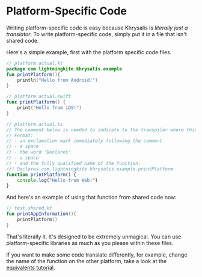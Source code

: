 # Platform-Specific Code

Writing platform-specific code is easy because Khrysalis is *literally just a translator*.  To write platform-specific code, simply put it in a file that isn't shared code.

Here's a simple example, first with the platform specific code files.

```kotlin
// platform.actual.kt
package com.lightningkite.khrysalis.example
fun printPlatform(){
    println("Hello from Android!")
}
```

```swift
// platform.actual.swift
func printPlatform() {
    print("Hello from iOS!")
}
```

```typescript
// platform.actual.ts
// The comment below is needed to indicate to the transpiler where this function is found.
// Format: 
// - an exclamation mark immediately following the comment
// - a space
// - the word 'Declares'
// - a space
// - and the fully qualified name of the function.
//! Declares com.lightningkite.khrysalis.example.printPlatform
function printPlatform() {
    console.log("Hello from Web!")
}
```

And here's an example of using that function from shared code now:

```kotlin
// test.shared.kt
fun printAppInformation(){
    printPlatform()
}
```

That's literally it.  It's designed to be extremely unmagical.  You can use platform-specific libraries as much as you please within these files.

If you want to make some code translate differently, for example, change the name of the function on the other platform, take a look at the [equivalents tutorial](./Equivalents.md).